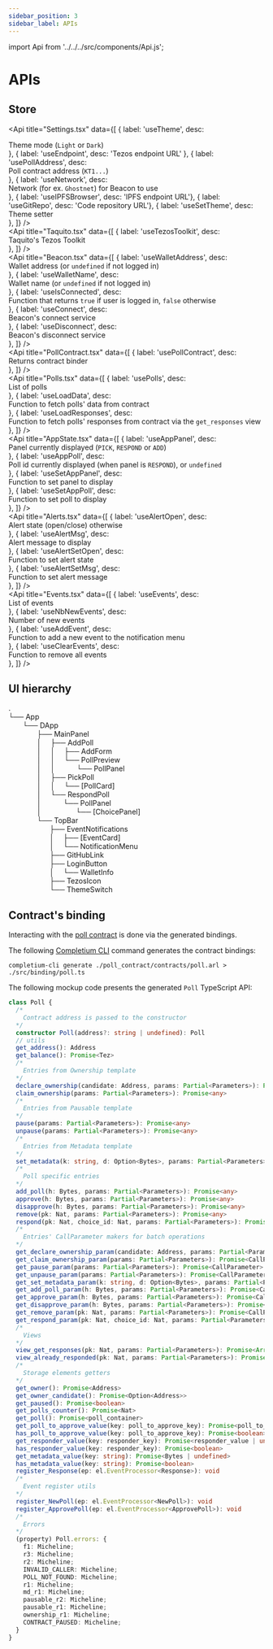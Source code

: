 ```yaml
---
sidebar_position: 3
sidebar_label: APIs
---
```

import Api from '../../../src/components/Api.js';

# APIs

## Store

<Api title="Settings.tsx" data={[
  { label: 'useTheme', desc: <div>Theme mode (<code>Light</code> or <code>Dark</code>)</div> },
  { label: 'useEndpoint', desc: 'Tezos endpoint URL' },
  { label: 'usePollAddress', desc: <div>Poll contract address (<code>KT1...</code>)</div> },
  { label: 'useNetwork', desc: <div>Network (for ex. <code>Ghostnet</code>) for Beacon to use</div> },
  { label: 'useIPFSBrowser', desc: 'IPFS endpoint URL'},
  { label: 'useGitRepo', desc: 'Code repository URL'},
  { label: 'useSetTheme', desc: <div>Theme setter</div>},
]} />
<br/>
<Api title="Taquito.tsx" data={[
  { label: 'useTezosToolkit', desc: <div>Taquito's Tezos Toolkit</div> },
]} />
<br/>
<Api title="Beacon.tsx" data={[
  { label: 'useWalletAddress', desc: <div>Wallet address (or <code>undefined</code> if not logged in)</div> },
  { label: 'useWalletName', desc: <div>Wallet name (or <code>undefined</code> if not logged in)</div> },
  { label: 'useIsConnected', desc: <div>Function that returns <code>true</code> if user is logged in, <code>false</code> otherwise</div> },
  { label: 'useConnect', desc: <div>Beacon's connect service</div> },
  { label: 'useDisconnect', desc: <div>Beacon's disconnect service</div> },
]} />
<br />
<Api title="PollContract.tsx" data={[
  { label: 'usePollContract', desc: <div>Returns contract binder</div> },
]} />
<br />
<Api title="Polls.tsx" data={[
  { label: 'usePolls', desc: <div>List of polls</div> },
  { label: 'useLoadData', desc: <div>Function to fetch polls' data from contract</div> },
  { label: 'useLoadResponses', desc: <div>Function to fetch polls' responses from contract via the <code>get_responses</code> view</div> },
]} />
<br />
<Api title="AppState.tsx" data={[
  { label: 'useAppPanel', desc: <div>Panel currently displayed (<code>PICK</code>, <code>RESPOND</code> or <code>ADD</code>)</div> },
  { label: 'useAppPoll', desc: <div>Poll id currently displayed (when panel is <code>RESPOND</code>), or <code>undefined</code></div> },
  { label: 'useSetAppPanel', desc: <div>Function to set panel to display</div> },
  { label: 'useSetAppPoll', desc: <div>Function to set poll to display</div> },
]} />
<br />
<Api title="Alerts.tsx" data={[
  { label: 'useAlertOpen', desc: <div>Alert state (open/close) otherwise</div> },
  { label: 'useAlertMsg', desc: <div>Alert message to display</div> },
  { label: 'useAlertSetOpen', desc: <div>Function to set alert state</div> },
  { label: 'useAlertSetMsg', desc: <div>Function to set alert message</div> },
]} />
<br />
<Api title="Events.tsx" data={[
  { label: 'useEvents', desc: <div>List of events</div> },
  { label: 'useNbNewEvents', desc: <div>Number of new events</div> },
  { label: 'useAddEvent', desc: <div>Function to add a new event to the notification menu</div> },
  { label: 'useClearEvents', desc: <div>Function to remove all events</div> },
]} />
<br />

## UI hierarchy

<div style={{ lineHeight : '20px', fontFamily: 'Roboto Mono' }}>

.<br/>
└── App<br/>
    &ensp;&ensp;&ensp;&ensp;└── DApp<br/>
        &ensp;&ensp;&ensp;&ensp;&ensp;&ensp;&ensp;&ensp;├── MainPanel<br/>
        &ensp;&ensp;&ensp;&ensp;&ensp;&ensp;&ensp;&ensp;│   &ensp;&ensp;├── AddPoll<br/>
        &ensp;&ensp;&ensp;&ensp;&ensp;&ensp;&ensp;&ensp;│   &ensp;&ensp;│   &ensp;&ensp;├── AddForm<br/>
        &ensp;&ensp;&ensp;&ensp;&ensp;&ensp;&ensp;&ensp;│   &ensp;&ensp;│   &ensp;&ensp;└── PollPreview<br/>
        &ensp;&ensp;&ensp;&ensp;&ensp;&ensp;&ensp;&ensp;│   &ensp;&ensp;│   &ensp;&ensp;    &ensp;&ensp;&ensp;└── PollPanel<br/>
        &ensp;&ensp;&ensp;&ensp;&ensp;&ensp;&ensp;&ensp;│   &ensp;&ensp;├── PickPoll<br/>
        &ensp;&ensp;&ensp;&ensp;&ensp;&ensp;&ensp;&ensp;│   &ensp;&ensp;│   &ensp;&ensp;└── [PollCard]<br/>
        &ensp;&ensp;&ensp;&ensp;&ensp;&ensp;&ensp;&ensp;│   &ensp;&ensp;└── RespondPoll<br/>
        &ensp;&ensp;&ensp;&ensp;&ensp;&ensp;&ensp;&ensp;│   &ensp;&ensp;    &ensp;&ensp;&ensp;└── PollPanel<br/>
        &ensp;&ensp;&ensp;&ensp;&ensp;&ensp;&ensp;&ensp;│   &ensp;&ensp;    &ensp;&ensp;&ensp;&ensp;&ensp;&ensp;    └── [ChoicePanel]<br/>
        &ensp;&ensp;&ensp;&ensp;&ensp;&ensp;&ensp;&ensp;└── TopBar<br/>
        &ensp;&ensp;&ensp;&ensp;&ensp;&ensp;&ensp;&ensp;    &ensp;&ensp;&ensp;├── EventNotifications<br/>
        &ensp;&ensp;&ensp;&ensp;&ensp;&ensp;&ensp;&ensp;    &ensp;&ensp;&ensp;│   &ensp;&ensp;├── [EventCard]<br/>
        &ensp;&ensp;&ensp;&ensp;&ensp;&ensp;&ensp;&ensp;    &ensp;&ensp;&ensp;│   &ensp;&ensp;└── NotificationMenu<br/>
        &ensp;&ensp;&ensp;&ensp;&ensp;&ensp;&ensp;&ensp;    &ensp;&ensp;&ensp;├── GitHubLink<br/>
        &ensp;&ensp;&ensp;&ensp;&ensp;&ensp;&ensp;&ensp;    &ensp;&ensp;&ensp;├── LoginButton<br/>
        &ensp;&ensp;&ensp;&ensp;&ensp;&ensp;&ensp;&ensp;    &ensp;&ensp;&ensp;│   &ensp;&ensp;└── WalletInfo<br/>
        &ensp;&ensp;&ensp;&ensp;&ensp;&ensp;&ensp;&ensp;    &ensp;&ensp;&ensp;├── TezosIcon<br/>
        &ensp;&ensp;&ensp;&ensp;&ensp;&ensp;&ensp;&ensp;    &ensp;&ensp;&ensp;└── ThemeSwitch<br/>
</div>

## Contract's binding

Interacting with the [poll contract](/docs/dapps/example/contract) is done via the generated bindings.

The following [Completium CLI](https://completium.com/docs/cli/) command generates the contract bindings:
```
completium-cli generate ./poll_contract/contracts/poll.arl > ./src/binding/poll.ts
```

The following mockup code presents the generated `Poll` TypeScript API:

```ts
class Poll {
  /*
    Contract address is passed to the constructor
  */
  constructor Poll(address?: string | undefined): Poll
  // utils
  get_address(): Address
  get_balance(): Promise<Tez>
  /*
    Entries from Ownership template
  */
  declare_ownership(candidate: Address, params: Partial<Parameters>): Promise<any>
  claim_ownership(params: Partial<Parameters>): Promise<any>
  /*
    Entries from Pausable template
  */
  pause(params: Partial<Parameters>): Promise<any>
  unpause(params: Partial<Parameters>): Promise<any>
  /*
    Entries from Metadata template
  */
  set_metadata(k: string, d: Option<Bytes>, params: Partial<Parameters>): Promise<any>
  /*
    Poll specific entries
  */
  add_poll(h: Bytes, params: Partial<Parameters>): Promise<any>
  approve(h: Bytes, params: Partial<Parameters>): Promise<any>
  disapprove(h: Bytes, params: Partial<Parameters>): Promise<any>
  remove(pk: Nat, params: Partial<Parameters>): Promise<any>
  respond(pk: Nat, choice_id: Nat, params: Partial<Parameters>): Promise<any>
  /*
    Entries' CallParameter makers for batch operations
  */
  get_declare_ownership_param(candidate: Address, params: Partial<Parameters>): Promise<CallParameter>
  get_claim_ownership_param(params: Partial<Parameters>): Promise<CallParameter>
  get_pause_param(params: Partial<Parameters>): Promise<CallParameter>
  get_unpause_param(params: Partial<Parameters>): Promise<CallParameter>
  get_set_metadata_param(k: string, d: Option<Bytes>, params: Partial<Parameters>): Promise<CallParameter>
  get_add_poll_param(h: Bytes, params: Partial<Parameters>): Promise<CallParameter>
  get_approve_param(h: Bytes, params: Partial<Parameters>): Promise<CallParameter>
  get_disapprove_param(h: Bytes, params: Partial<Parameters>): Promise<CallParameter>
  get_remove_param(pk: Nat, params: Partial<Parameters>): Promise<CallParameter>
  get_respond_param(pk: Nat, choice_id: Nat, params: Partial<Parameters>): Promise<CallParameter>
  /*
    Views
  */
  view_get_responses(pk: Nat, params: Partial<Parameters>): Promise<Array<[ Nat, Nat ]>>
  view_already_responded(pk: Nat, params: Partial<Parameters>): Promise<boolean>
  /*
    Storage elements getters
  */
  get_owner(): Promise<Address>
  get_owner_candidate(): Promise<Option<Address>>
  get_paused(): Promise<boolean>
  get_polls_counter(): Promise<Nat>
  get_poll(): Promise<poll_container>
  get_poll_to_approve_value(key: poll_to_approve_key): Promise<poll_to_approve_value | undefined>
  has_poll_to_approve_value(key: poll_to_approve_key): Promise<boolean>
  get_responder_value(key: responder_key): Promise<responder_value | undefined>
  has_responder_value(key: responder_key): Promise<boolean>
  get_metadata_value(key: string): Promise<Bytes | undefined>
  has_metadata_value(key: string): Promise<boolean>
  register_Response(ep: el.EventProcessor<Response>): void
  /*
    Event register utils
  */
  register_NewPoll(ep: el.EventProcessor<NewPoll>): void
  register_ApprovePoll(ep: el.EventProcessor<ApprovePoll>): void
  /*
    Errors
  */
  (property) Poll.errors: {
    f1: Micheline;
    r3: Micheline;
    r2: Micheline;
    INVALID_CALLER: Micheline;
    POLL_NOT_FOUND: Micheline;
    r1: Micheline;
    md_r1: Micheline;
    pausable_r2: Micheline;
    pausable_r1: Micheline;
    ownership_r1: Micheline;
    CONTRACT_PAUSED: Micheline;
  }
}
```


